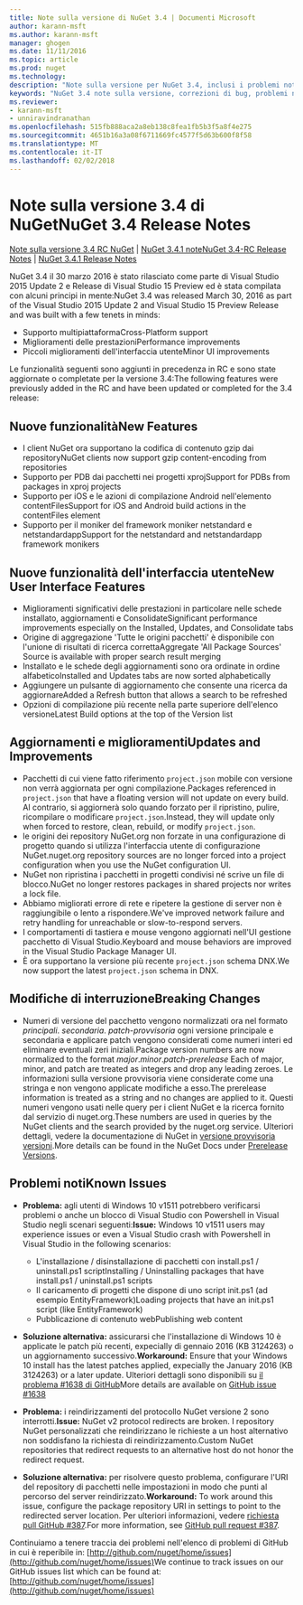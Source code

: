 ```yaml
---
title: Note sulla versione di NuGet 3.4 | Documenti Microsoft
author: karann-msft
ms.author: karann-msft
manager: ghogen
ms.date: 11/11/2016
ms.topic: article
ms.prod: nuget
ms.technology: 
description: "Note sulla versione per NuGet 3.4, inclusi i problemi noti, correzioni di bug, le funzionalità aggiunte e dcr."
keywords: "NuGet 3.4 note sulla versione, correzioni di bug, problemi noti, aggiunta di funzionalità, eseguire"
ms.reviewer:
- karann-msft
- unniravindranathan
ms.openlocfilehash: 515fb888aca2a8eb138c8fea1fb5b3f5a8f4e275
ms.sourcegitcommit: 4651b16a3a08f6711669fc4577f5d63b600f8f58
ms.translationtype: MT
ms.contentlocale: it-IT
ms.lasthandoff: 02/02/2018
---
```

# <a name="nuget-34-release-notes"></a><span data-ttu-id="9d90c-104">Note sulla versione 3.4 di NuGet</span><span class="sxs-lookup"><span data-stu-id="9d90c-104">NuGet 3.4 Release Notes</span></span>

<span data-ttu-id="9d90c-105">[Note sulla versione 3.4 RC NuGet](../release-notes/nuget-3.4-RC.md) | [NuGet 3.4.1 note](../release-notes/nuget-3.4.1.md)</span><span class="sxs-lookup"><span data-stu-id="9d90c-105">[NuGet 3.4-RC Release Notes](../release-notes/nuget-3.4-RC.md) | [NuGet 3.4.1 Release Notes](../release-notes/nuget-3.4.1.md)</span></span>

<span data-ttu-id="9d90c-106">NuGet 3.4 il 30 marzo 2016 è stato rilasciato come parte di Visual Studio 2015 Update 2 e Release di Visual Studio 15 Preview ed è stata compilata con alcuni principi in mente:</span><span class="sxs-lookup"><span data-stu-id="9d90c-106">NuGet 3.4 was released March 30, 2016 as part of the Visual Studio 2015 Update 2 and Visual Studio 15 Preview Release and was built with a few tenets in minds:</span></span>

*  <span data-ttu-id="9d90c-107">Supporto multipiattaforma</span><span class="sxs-lookup"><span data-stu-id="9d90c-107">Cross-Platform support</span></span>
*  <span data-ttu-id="9d90c-108">Miglioramenti delle prestazioni</span><span class="sxs-lookup"><span data-stu-id="9d90c-108">Performance improvements</span></span>
*  <span data-ttu-id="9d90c-109">Piccoli miglioramenti dell'interfaccia utente</span><span class="sxs-lookup"><span data-stu-id="9d90c-109">Minor UI improvements</span></span>

<span data-ttu-id="9d90c-110">Le funzionalità seguenti sono aggiunti in precedenza in RC e sono state aggiornate o completate per la versione 3.4:</span><span class="sxs-lookup"><span data-stu-id="9d90c-110">The following features were previously added in the RC and have been updated or completed for the 3.4 release:</span></span>

## <a name="new-features"></a><span data-ttu-id="9d90c-111">Nuove funzionalità</span><span class="sxs-lookup"><span data-stu-id="9d90c-111">New Features</span></span>

* <span data-ttu-id="9d90c-112">I client NuGet ora supportano la codifica di contenuto gzip dai repository</span><span class="sxs-lookup"><span data-stu-id="9d90c-112">NuGet clients now support gzip content-encoding from repositories</span></span>
* <span data-ttu-id="9d90c-113">Supporto per PDB dai pacchetti nei progetti xproj</span><span class="sxs-lookup"><span data-stu-id="9d90c-113">Support for PDBs from packages in xproj projects</span></span>
* <span data-ttu-id="9d90c-114">Supporto per iOS e le azioni di compilazione Android nell'elemento contentFiles</span><span class="sxs-lookup"><span data-stu-id="9d90c-114">Support for iOS and Android build actions in the contentFiles element</span></span>
* <span data-ttu-id="9d90c-115">Supporto per il moniker del framework moniker netstandard e netstandardapp</span><span class="sxs-lookup"><span data-stu-id="9d90c-115">Support for the netstandard and netstandardapp framework monikers</span></span>

## <a name="new-user-interface-features"></a><span data-ttu-id="9d90c-116">Nuove funzionalità dell'interfaccia utente</span><span class="sxs-lookup"><span data-stu-id="9d90c-116">New User Interface Features</span></span>

* <span data-ttu-id="9d90c-117">Miglioramenti significativi delle prestazioni in particolare nelle schede installato, aggiornamenti e Consolidate</span><span class="sxs-lookup"><span data-stu-id="9d90c-117">Significant performance improvements especially on the Installed, Updates, and Consolidate tabs</span></span>
* <span data-ttu-id="9d90c-118">Origine di aggregazione 'Tutte le origini pacchetti' è disponibile con l'unione di risultati di ricerca corretta</span><span class="sxs-lookup"><span data-stu-id="9d90c-118">Aggregate 'All Package Sources' Source is available with proper search result merging</span></span>
* <span data-ttu-id="9d90c-119">Installato e le schede degli aggiornamenti sono ora ordinate in ordine alfabetico</span><span class="sxs-lookup"><span data-stu-id="9d90c-119">Installed and Updates tabs are now sorted alphabetically</span></span>
* <span data-ttu-id="9d90c-120">Aggiungere un pulsante di aggiornamento che consente una ricerca da aggiornare</span><span class="sxs-lookup"><span data-stu-id="9d90c-120">Added a Refresh button that allows a search to be refreshed</span></span>
* <span data-ttu-id="9d90c-121">Opzioni di compilazione più recente nella parte superiore dell'elenco versione</span><span class="sxs-lookup"><span data-stu-id="9d90c-121">Latest Build options at the top of the Version list</span></span>

## <a name="updates-and-improvements"></a><span data-ttu-id="9d90c-122">Aggiornamenti e miglioramenti</span><span class="sxs-lookup"><span data-stu-id="9d90c-122">Updates and Improvements</span></span>

* <span data-ttu-id="9d90c-123">Pacchetti di cui viene fatto riferimento `project.json` mobile con versione non verrà aggiornata per ogni compilazione.</span><span class="sxs-lookup"><span data-stu-id="9d90c-123">Packages referenced in `project.json` that have a floating version will not update on every build.</span></span> <span data-ttu-id="9d90c-124">Al contrario, si aggiornerà solo quando forzato per il ripristino, pulire, ricompilare o modificare `project.json`.</span><span class="sxs-lookup"><span data-stu-id="9d90c-124">Instead, they will update only when forced to restore, clean, rebuild, or modify `project.json`.</span></span>
* <span data-ttu-id="9d90c-125">le origini dei repository NuGet.org non forzate in una configurazione di progetto quando si utilizza l'interfaccia utente di configurazione NuGet.</span><span class="sxs-lookup"><span data-stu-id="9d90c-125">nuget.org repository sources are no longer forced into a project configuration when you use the NuGet configuration UI.</span></span>
* <span data-ttu-id="9d90c-126">NuGet non ripristina i pacchetti in progetti condivisi né scrive un file di blocco.</span><span class="sxs-lookup"><span data-stu-id="9d90c-126">NuGet no longer restores packages in shared projects nor writes a lock file.</span></span>
* <span data-ttu-id="9d90c-127">Abbiamo migliorati errore di rete e ripetere la gestione di server non è raggiungibile o lento a rispondere.</span><span class="sxs-lookup"><span data-stu-id="9d90c-127">We've improved network failure and retry handling for unreachable or slow-to-respond servers.</span></span>
* <span data-ttu-id="9d90c-128">I comportamenti di tastiera e mouse vengono aggiornati nell'UI gestione pacchetto di Visual Studio.</span><span class="sxs-lookup"><span data-stu-id="9d90c-128">Keyboard and mouse behaviors are improved in the Visual Studio Package Manager UI.</span></span>
* <span data-ttu-id="9d90c-129">È ora supportano la versione più recente `project.json` schema DNX.</span><span class="sxs-lookup"><span data-stu-id="9d90c-129">We now support the latest `project.json` schema in DNX.</span></span>

## <a name="breaking-changes"></a><span data-ttu-id="9d90c-130">Modifiche di interruzione</span><span class="sxs-lookup"><span data-stu-id="9d90c-130">Breaking Changes</span></span>

* <span data-ttu-id="9d90c-131">Numeri di versione del pacchetto vengono normalizzati ora nel formato *principali*. *secondaria*. *patch*-*provvisoria* ogni versione principale e secondaria e applicare patch vengono considerati come numeri interi ed eliminare eventuali zeri iniziali.</span><span class="sxs-lookup"><span data-stu-id="9d90c-131">Package version numbers are now normalized to the format *major*.*minor*.*patch*-*prerelease*   Each of major, minor, and patch are treated as integers and drop any leading zeroes.</span></span>  <span data-ttu-id="9d90c-132">Le informazioni sulla versione provvisoria viene considerate come una stringa e non vengono applicate modifiche a esso.</span><span class="sxs-lookup"><span data-stu-id="9d90c-132">The prerelease information is treated as a string and no changes are applied to it.</span></span> <span data-ttu-id="9d90c-133">Questi numeri vengono usati nelle query per i client NuGet e la ricerca fornito dal servizio di nuget.org.</span><span class="sxs-lookup"><span data-stu-id="9d90c-133">These numbers are used in queries by the NuGet clients and the search provided by the nuget.org service.</span></span>  <span data-ttu-id="9d90c-134">Ulteriori dettagli, vedere la documentazione di NuGet in [versione provvisoria versioni](../create-packages/prerelease-packages.md).</span><span class="sxs-lookup"><span data-stu-id="9d90c-134">More details can be found in the NuGet Docs under [Prerelease Versions](../create-packages/prerelease-packages.md).</span></span>

## <a name="known-issues"></a><span data-ttu-id="9d90c-135">Problemi noti</span><span class="sxs-lookup"><span data-stu-id="9d90c-135">Known Issues</span></span>

* <span data-ttu-id="9d90c-136">**Problema:** agli utenti di Windows 10 v1511 potrebbero verificarsi problemi o anche un blocco di Visual Studio con Powershell in Visual Studio negli scenari seguenti:</span><span class="sxs-lookup"><span data-stu-id="9d90c-136">**Issue:** Windows 10 v1511 users may experience issues or even a Visual Studio crash with Powershell in Visual Studio in the following scenarios:</span></span>
    * <span data-ttu-id="9d90c-137">L'installazione / disinstallazione di pacchetti con install.ps1 / uninstall.ps1 script</span><span class="sxs-lookup"><span data-stu-id="9d90c-137">Installing / Uninstalling packages that have install.ps1 / uninstall.ps1 scripts</span></span>
    * <span data-ttu-id="9d90c-138">Il caricamento di progetti che dispone di uno script init.ps1 (ad esempio EntityFramework)</span><span class="sxs-lookup"><span data-stu-id="9d90c-138">Loading projects that have an init.ps1 script (like EntityFramework)</span></span>
    * <span data-ttu-id="9d90c-139">Pubblicazione di contenuto web</span><span class="sxs-lookup"><span data-stu-id="9d90c-139">Publishing web content</span></span>

* <span data-ttu-id="9d90c-140">**Soluzione alternativa:** assicurarsi che l'installazione di Windows 10 è applicate le patch più recenti, expecially di gennaio 2016 (KB 3124263) o un aggiornamento successivo.</span><span class="sxs-lookup"><span data-stu-id="9d90c-140">**Workaround:** Ensure that your Windows 10 install has the latest patches applied, expecially the January 2016 (KB 3124263) or a later update.</span></span>  <span data-ttu-id="9d90c-141">Ulteriori dettagli sono disponibili su [il problema #1638 di GitHub](http://github.com/nuget/home/issues/1638)</span><span class="sxs-lookup"><span data-stu-id="9d90c-141">More details are available on [GitHub issue #1638](http://github.com/nuget/home/issues/1638)</span></span>

* <span data-ttu-id="9d90c-142">**Problema:** i reindirizzamenti del protocollo NuGet versione 2 sono interrotti.</span><span class="sxs-lookup"><span data-stu-id="9d90c-142">**Issue:** NuGet v2 protocol redirects are broken.</span></span>
<span data-ttu-id="9d90c-143">I repository NuGet personalizzati che reindirizzano le richieste a un host alternativo non soddisfano la richiesta di reindirizzamento.</span><span class="sxs-lookup"><span data-stu-id="9d90c-143">Custom NuGet repositories that redirect requests to an alternative host do not honor the redirect request.</span></span>
* <span data-ttu-id="9d90c-144">**Soluzione alternativa:** per risolvere questo problema, configurare l'URI del repository di pacchetti nelle impostazioni in modo che punti al percorso del server reindirizzato.</span><span class="sxs-lookup"><span data-stu-id="9d90c-144">**Workaround:**  To work around this issue, configure the package repository URI in settings to point to the redirected server location.</span></span>
<span data-ttu-id="9d90c-145">Per ulteriori informazioni, vedere [richiesta pull GitHub #387](https://github.com/NuGet/NuGet.Client/pull/387).</span><span class="sxs-lookup"><span data-stu-id="9d90c-145">For more information, see [GitHub pull request #387](https://github.com/NuGet/NuGet.Client/pull/387).</span></span>

<span data-ttu-id="9d90c-146">Continuiamo a tenere traccia dei problemi nell'elenco di problemi di GitHub in cui è reperibile in: [http://github.com/nuget/home/issues](http://github.com/nuget/home/issues)</span><span class="sxs-lookup"><span data-stu-id="9d90c-146">We continue to track issues on our GitHub issues list which can be found at: [http://github.com/nuget/home/issues](http://github.com/nuget/home/issues)</span></span>